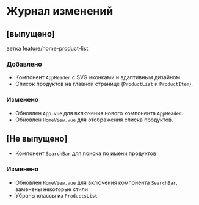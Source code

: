 # Журнал изменений

## [выпущено]

ветка feature/home-product-list

### Добавлено
- Компонент `AppHeader` с SVG иконками и адаптивным дизайном.
- Список продуктов на главной странице (`ProductList` и `ProductItem`).

### Изменено
- Обновлен `App.vue` для включения нового компонента `AppHeader`.
- Обновлен `HomeView.vue` для отображения списка продуктов.



## [Не выпущено]
- Компонент `SearchBar` для поиска по имени продуктов

### Изменено
- Обновлен `HomeView.vue` для включения компонента `SearchBar`, заменены некоторые стили
- Убраны классы из `ProductsList`
